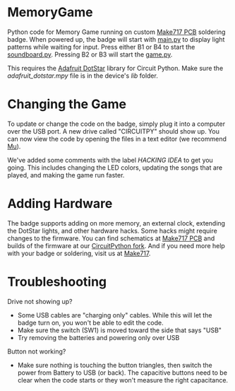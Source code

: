 # MemoryGame
Python code for Memory Game running on custom [Make717 PCB](https://github.com/make717gh/MemoryGame-PCB) soldering badge. When powered up, the badge will start with [main.py](https://github.com/make717gh/MemoryGame/blob/master/main.py) to display light patterns while waiting for input. Press either B1 or B4 to start the [soundboard.py](https://github.com/make717gh/MemoryGame/blob/master/soundboard.py). Pressing B2 or B3 will start the [game.py](https://github.com/make717gh/MemoryGame/blob/master/game.py).

This requires the [Adafruit DotStar](https://github.com/adafruit/Adafruit_CircuitPython_DotStar/releases) library for Circuit Python. Make sure the *adafruit_dotstar.mpy* file is in the device's *lib* folder.

# Changing the Game
To update or change the code on the badge, simply plug it into a computer over the USB port. A new drive called "CIRCUITPY" should show up. You can now view the code by opening the files in a text editor (we recommend [Mu](https://codewith.mu/)). 

We've added some comments with the label *HACKING IDEA* to get you going. This includes changing the LED colors, updating the songs that are played, and making the game run faster.

# Adding Hardware
The badge supports adding on more memory, an external clock, extending the DotStar lights, and other hardware hacks. Some hacks might require changes to the firmware. You can find schematics at [Make717 PCB](https://github.com/make717gh/MemoryGame-PCB) and builds of the firmware at our [CircuitPython fork](https://github.com/make717gh/circuitpython/releases). And if you need more help with your badge or soldering, visit us at [Make717](https://www.make717.org/).

# Troubleshooting
Drive not showing up?
* Some USB cables are "charging only" cables. While this will let the badge turn on, you won't be able to edit the code.
* Make sure the switch (SW1) is moved toward the side that says "USB"
* Try removing the batteries and powering only over USB

Button not working?
* Make sure nothing is touching the button triangles, then switch the power from Battery to USB (or back). The capacitive buttons need to be clear when the code starts or they won't measure the right capacitance.
